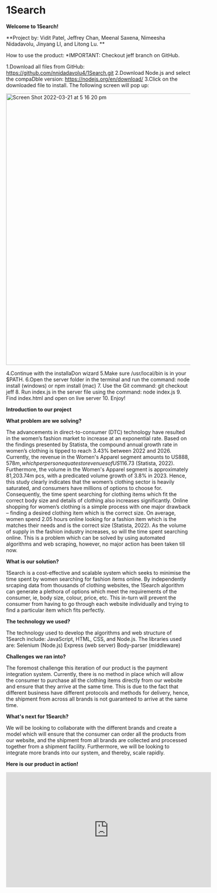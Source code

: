# 1Search

**Welcome to 1Search!**

**Project by: Vidit Patel, Jeffrey Chan, Meenal Saxena, Nimeesha Nidadavolu, Jinyang LI, and Litong Lu. **

How to use the product:  *IMPORTANT: Checkout jeff branch on GitHub.  

1.Download all files from GitHub: https://github.com/nnidadavolu4/1Search.git
2.Download Node.js and select the compaDble version: https://nodejs.org/en/download/
3.Click on the downloaded file to install. The following screen will pop up:

<img width="743" alt="Screen Shot 2022-03-21 at 5 16 20 pm" src="https://user-images.githubusercontent.com/99856161/159215717-323ca9ab-bdbe-4c0c-b249-d2c1a47f37aa.png">

4.Continue with the installaDon wizard
5.Make sure /usr/local/bin is in your $PATH.
6.Open the server folder in the terminal and run the command: node install (windows) or npm install (mac)
7. Use the Git command: git checkout jeff 
8. Run index.js in the server file using the command: node index.js
9. Find index.html and open on live server
10. Enjoy!

**Introduction to our project**

**What problem are we solving?**


The advancements in direct-to-consumer (DTC) technology have resulted in the women’s fashion market to increase at an exponential rate. Based on the findings presented by Statista, the compound annual growth rate in women’s clothing is tipped to reach 3.43% between 2022 and 2026. Currently, the revenue in the Women's Apparel segment amounts to US$888,578m, which per person equates to revenues of US$116.73 (Statista, 2022).
Furthermore, the volume in the Women's Apparel segment is approximately 81,203.74m pcs, with a predicated volume growth of 3.8% in 2023.
Hence, this study clearly indicates that the women’s clothing sector is heavily saturated, and consumers have millions of options to choose for. Consequently, the time spent searching for clothing items which fit the correct body size and details of clothing also increases significantly.
Online shopping for women’s clothing is a simple process with one major drawback – finding a desired clothing item which is the correct size. On average, women spend 2.05 hours online looking for a fashion item which is the matches their needs and is the correct size (Statista, 2022). As the volume of supply in the fashion industry increases, so will the time spent searching online.
This is a problem which can be solved by using automated algorithms and web scraping, however, no major action has been taken till now.

**What is our solution?**


1Search is a cost-effective and scalable system which seeks to minimise the time spent by women searching for fashion items online. 
By independently srcaping data from thousands of clothing websites, the 1Search algorithm can generate a plethora of options which meet the requirements of the consumer, ie, body size, colour, price, etc. 
This in-turn will prevent the consumer from having to go through each website individually and trying to find a particular item which fits perfectly.

**The technology we used?**


The technology used to develop the algorithms and web structure of 1Search include: JavaScript, HTML, CSS, and Node.js.
The libraries used are:
Selenium (Node.js)
Express (web server)
Body-parser (middleware)

**Challenges we ran into?**


The foremost challenge this iteration of our product is the payment integration system. Currently, there is no method in place which will allow the consumer to purchase all the clothing items directly from our website and ensure that they arrive at the same time. 
This is due to the fact that different business have different protocols and methods for delivery, hence, the shipment from across all brands is not guaranteed to arrive at the same time.

**What's next for 1Search?**


We will be looking to collaborate with the different brands and create a model which will ensure that the consumer can order all the products from our website, and the shipment from all brands are collected and processed together from a shipment facility.
Furthermore, we will be looking to integrate more brands into our system, and thereby, scale rapidly.

**Here is our product in action!**

<iframe width="560" height="315" src="https://www.youtube.com/embed/N-5nfedmRXs" title="YouTube video player" frameborder="0" allow="accelerometer; autoplay; clipboard-write; encrypted-media; gyroscope; picture-in-picture" allowfullscreen></iframe>


